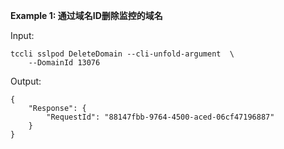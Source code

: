 **Example 1: 通过域名ID删除监控的域名**



Input: 

```
tccli sslpod DeleteDomain --cli-unfold-argument  \
    --DomainId 13076
```

Output: 
```
{
    "Response": {
        "RequestId": "88147fbb-9764-4500-aced-06cf47196887"
    }
}
```

